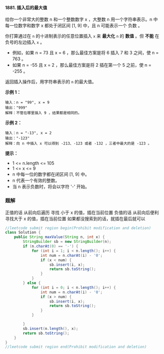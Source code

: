 #### 1881. 插入后的最大值

给你一个非常大的整数 n 和一个整数数字 x ，大整数 n 用一个字符串表示。n 中每一位数字和数字 x 都处于闭区间 [1, 9] 中，且 n 可能表示一个 负数 。

你打算通过在 `n` 的十进制表示的任意位置插入 `x` 来 **最大化** `n` 的 **数值** 。但 **不能** 在负号的左边插入 `x` 。

* 例如，如果 n = 73 且 x = 6 ，那么最佳方案是将 6 插入 7 和 3 之间，使 n = 763 。
* 如果 n = -55 且 x = 2 ，那么最佳方案是将 2 插在第一个 5 之前，使 n = -255 。

返回插入操作后，用字符串表示的 `n` 的最大值。

**示例 1：**

```shell
输入：n = "99", x = 9
输出："999"
解释：不管在哪里插入 9 ，结果都是相同的。
```

**示例 2：**

```shell
输入：n = "-13", x = 2
输出："-123"
解释：向 n 中插入 x 可以得到 -213、-123 或者 -132 ，三者中最大的是 -123 。
```

**提示：**

* 1 <= n.length <= 105
* 1 <= x <= 9
* n 中每一位的数字都在闭区间 [1, 9] 中。
* n 代表一个有效的整数。
* 当 n 表示负数时，将会以字符 '-' 开始。

### 题解

正值的话 从前向后遍历 寻找 小于 x 的值，插在当前位置
负值的话 从前向后便利 寻找大于 x 的值，插在当前位置
如果都没搜索到的话，就插在最后就可以

```java
//leetcode submit region begin(Prohibit modification and deletion)
class Solution {
    public String maxValue(String n, int x) {
        StringBuilder sb = new StringBuilder(n);
        if (n.charAt(0) == '-') {
            for (int i = 1; i < n.length(); i++) {
                int num = n.charAt(i) - '0';
                if (x < num) {
                    sb.insert(i, x);
                    return sb.toString();
                }
            }
        } else {
            for (int i = 0; i < n.length(); i++) {
                int num = n.charAt(i) - '0';
                if (x > num) {
                    sb.insert(i, x);
                    return sb.toString();
                }
            }

        }
        sb.insert(n.length(), x);
        return sb.toString();
    }
}
//leetcode submit region end(Prohibit modification and deletion)

```

